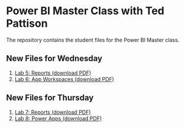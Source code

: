 # Power BI Master Class with Ted Pattison
The repository contains the student files for the Power BI Master class.

## New Files for Wednesday
1. [Lab 5: Reports (download PDF)](https://github.com/CriticalPathTraining/PowerBiMasterClass/raw/master/Student/Modules/05_Reports/Lab.pdf)
2. [Lab 6: App Workspaces (download PDF)](https://github.com/CriticalPathTraining/PowerBiMasterClass/raw/master/Student/Modules/06_AppWorkspaces/Lab.pdf)


## New Files for Thursday
1. [Lab 7: Reports (download PDF)](https://github.com/CriticalPathTraining/PowerBiMasterClass/raw/master/Student/Modules/07_Security/Lab.pdf)
1. [Lab 8: Power Apps (download PDF)](https://github.com/CriticalPathTraining/PowerBiMasterClass/raw/master/Student/Modules/08_PowerPlatform/Lab.pdf) 